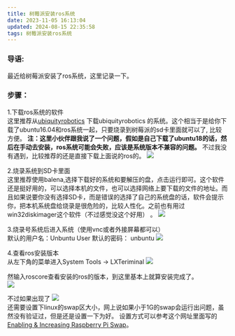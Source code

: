 ```yaml
---
title: 树莓派安装ros系统
date: 2023-11-05 16:13:04
updated: 2024-08-15 22:35:58
tags: 树莓派安装ros系统
---
```

### 导语:
最近给树莓派安装了ros系统，这里记录一下。

### 步骤：
1.下载ros系统的软件  
这里推荐从[ubiquityrobotics](https://downloads.ubiquityrobotics.com)
下载ubiquityrobotics
的系统。这个相当于是给你下载了ubuntu16.04和ros系统一起，只要烧录到树莓派的sd卡里面就可以了,
比较方便。
__注：这里小伙伴跟我说了一个问题，假如是自己下载了ubuntu18的话，然后在手动去安装，ros系统可能会失败，应该是系统版本不兼容的问题。__
不过我没有遇到，比较推荐的还是直接下载上面说的ros的。
![](https://p3-juejin.byteimg.com/tos-cn-i-k3u1fbpfcp/a216d2a936744859bd50e6bbe28d0747~tplv-k3u1fbpfcp-zoom-1.image)


2.烧录系统到SD卡里面  
这里推荐使用balena[](https://www.balena.io/etcher/),选择下载好的系统和要解压的盘，点击运行即可。这个软件还是挺好用的，可以选择本机的文件，也可以选择网络上要下载的文件的地址。而且如果说要你没有选择SD卡，而是错误的选择了自己的系统盘的话，软件会提示你，把本机系统盘给烧录是很危险的，比较人性化。之前也有用过win32diskimager这个软件（不过感觉没这个好用）
。
![](https://p3-juejin.byteimg.com/tos-cn-i-k3u1fbpfcp/cb850b9023ba452b94163442513fa950~tplv-k3u1fbpfcp-zoom-1.image)

3.烧录号系统后进入系统（使用vnc或者外接屏幕都可以）  
默认的用户名：Unbuntu User
默认的密码：  unbuntu
![](https://p3-juejin.byteimg.com/tos-cn-i-k3u1fbpfcp/ace1b26eafd54266bb05c169b4c59d29~tplv-k3u1fbpfcp-zoom-1.image)

4.查看ros安装版本   
从左下角的菜单进入System Tools -> LXTeriminal
![](https://p3-juejin.byteimg.com/tos-cn-i-k3u1fbpfcp/c30b9057d36c4ab29ce6e17d664b8260~tplv-k3u1fbpfcp-zoom-1.image)  

然输入roscore查看安装的ros的版本，到这里基本上就算安装完成了。  
![](https://p3-juejin.byteimg.com/tos-cn-i-k3u1fbpfcp/0f99de9742a844c9afa8927015ecd213~tplv-k3u1fbpfcp-zoom-1.image)    

不过如果出现了
![](https://p3-juejin.byteimg.com/tos-cn-i-k3u1fbpfcp/885428e6166b439dbebe17d4d753e063~tplv-k3u1fbpfcp-zoom-1.image)  
还需要设置下linux的swap区大小，网上说如果小于1G的swap会运行出问题，虽然没有验证过，但是还是设置一下为好。
设置方式可以参考这个网址里面写的[Enabling & Increasing Raspberry Pi Swap](https://nebl.io/neblio-university/enabling-increasing-raspberry-pi-swap/)。
